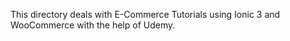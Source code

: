 This directory deals with E-Commerce Tutorials using Ionic 3 and WooCommerce with the help of Udemy. 